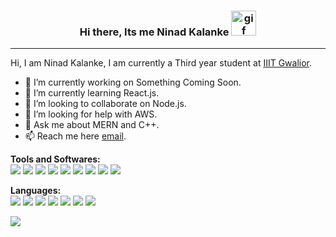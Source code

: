 ### <div align="center"> Hi there, Its me Ninad Kalanke <img alt="gif" src="https://media.giphy.com/media/hvRJCLFzcasrR4ia7z/giphy.gif" style="height: 40px"/></div>
<hr/>

Hi, I am Ninad Kalanke, I am currently a Third year student at [IIIT Gwalior](http://www.iiitm.ac.in/index.php/en/).

- 🔭 I’m currently working on Something Coming Soon.
- 🌱 I’m currently learning React.js.
- 👯 I’m looking to collaborate on Node.js.
- 🤔 I’m looking for help with AWS.
- 💬 Ask me about MERN and C++.
- 📫 Reach me here   [email](ninadkalanke@gmail.com).

**Tools and Softwares:**  
<img src="https://img.icons8.com/color/40/000000/git.png"/> <img src="https://img.icons8.com/fluency/40/000000/github.png"/>
<img src="https://img.icons8.com/color/40/000000/gitlab.png"/> 
<img src="https://img.icons8.com/color/40/000000/react-native.png"/> 
<img src="https://img.icons8.com/color/40/000000/bootstrap.png"/> 
<img src="https://img.icons8.com/color/40/000000/material-ui.png"/> 
<img src="https://img.icons8.com/color/50/000000/nodejs.png"/> 
<img src="https://img.icons8.com/color/40/000000/mongodb.png"/> 
<img src="https://img.icons8.com/color/40/000000/heroku.png"/> 


**Languages:**  
<img src="https://img.icons8.com/color/40/000000/c-programming.png"/> <img src="https://img.icons8.com/color/40/000000/c-plus-plus-logo.png"/>
<img src="https://img.icons8.com/fluency/40/000000/python.png"/> 
<img src="https://img.icons8.com/color/40/000000/javascript.png"/> 
<img src="https://img.icons8.com/color/40/000000/html-5--v1.png"/> 
<img src="https://img.icons8.com/color/40/000000/css3.png"/> 
<img src="https://img.icons8.com/color/40/000000/sql.png"/> 

![](https://komarev.com/ghpvc/?username=ninad-0408&color=dc143c)

